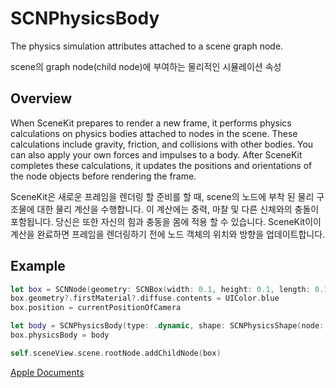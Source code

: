 # SCNPhysicsBody
The physics simulation attributes attached to a scene graph node.

scene의 graph node(child node)에 부여하는 물리적인 시뮬레이션 속성

## Overview
When SceneKit prepares to render a new frame, it performs physics calculations on physics bodies attached to nodes in the scene. These calculations include gravity, friction, and collisions with other bodies. You can also apply your own forces and impulses to a body. After SceneKit completes these calculations, it updates the positions and orientations of the node objects before rendering the frame.

SceneKit은 새로운 프레임을 렌더링 할 준비를 할 때, scene의 노드에 부착 된 물리 구조물에 대한 물리 계산을 수행합니다. 이 계산에는 중력, 마찰 및 다른 신체와의 충돌이 포함됩니다. 당신은 또한 자신의 힘과 충동을 몸에 적용 할 수 있습니다. SceneKit이이 계산을 완료하면 프레임을 렌더링하기 전에 노드 객체의 위치와 방향을 업데이트합니다.



## Example
```Swift
let box = SCNNode(geometry: SCNBox(width: 0.1, height: 0.1, length: 0.1, chamferRadius: 0))
box.geometry?.firstMaterial?.diffuse.contents = UIColor.blue
box.position = currentPositionOfCamera

let body = SCNPhysicsBody(type: .dynamic, shape: SCNPhysicsShape(node: box, options: [SCNPhysicsShape.Option.keepAsCompound: true]))
box.physicsBody = body

self.sceneView.scene.rootNode.addChildNode(box)
```

[Apple Documents][apple]

[apple]: https://developer.apple.com/documentation/scenekit/scnphysicsbody
